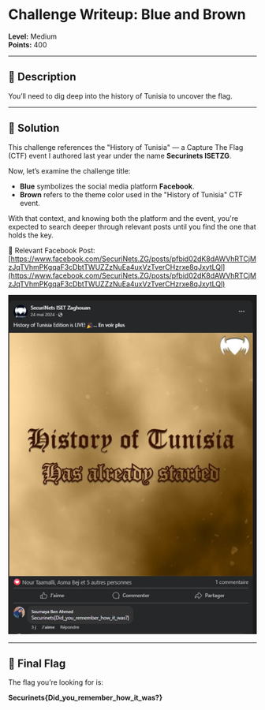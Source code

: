 
# Challenge Writeup: Blue and Brown

**Level:** Medium  
**Points:** 400  

---

## 🧩 Description

You’ll need to dig deep into the history of Tunisia to uncover the flag.

---

## 🧠 Solution

This challenge references the "History of Tunisia" — a Capture The Flag (CTF) event I authored last year under the name **Securinets ISETZG**.

Now, let’s examine the challenge title:

- **Blue** symbolizes the social media platform **Facebook**.
- **Brown** refers to the theme color used in the "History of Tunisia" CTF event.

With that context, and knowing both the platform and the event, you're expected to search deeper through relevant posts until you find the one that holds the key.

🔗 Relevant Facebook Post:  
[https://www.facebook.com/SecuriNets.ZG/posts/pfbid02dK8dAWVhRTCjMzJqTVhmPKgqaF3cDbtTWUZZzNuEa4uxVzTverCHzrxe8qJxytLQl](https://www.facebook.com/SecuriNets.ZG/posts/pfbid02dK8dAWVhRTCjMzJqTVhmPKgqaF3cDbtTWUZZzNuEa4uxVzTverCHzrxe8qJxytLQl)

![History of Tunisia Facebook Post](../assets/bb.png)

---

## 🏁 Final Flag

The flag you’re looking for is:

**Securinets{Did_you_remember_how_it_was?}**
